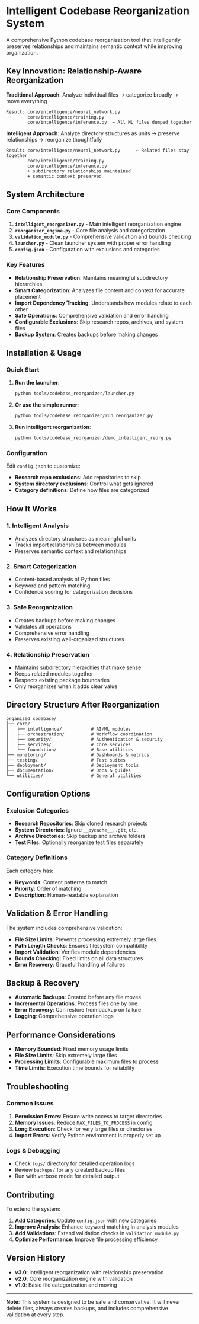 # Intelligent Codebase Reorganization System

A comprehensive Python codebase reorganization tool that intelligently preserves relationships and maintains semantic context while improving organization.

## Key Innovation: Relationship-Aware Reorganization

**Traditional Approach**: Analyze individual files → categorize broadly → move everything
```
Result: core/intelligence/neural_network.py
        core/intelligence/training.py
        core/intelligence/inference.py  ← All ML files dumped together
```

**Intelligent Approach**: Analyze directory structures as units → preserve relationships → reorganize thoughtfully
```
Result: core/intelligence/neural_network.py      ← Related files stay together
        core/intelligence/training.py
        core/intelligence/inference.py
        + subdirectory relationships maintained
        + semantic context preserved
```

## System Architecture

### Core Components

1. **`intelligent_reorganizer.py`** - Main intelligent reorganization engine
2. **`reorganizer_engine.py`** - Core file analysis and categorization
3. **`validation_module.py`** - Comprehensive validation and bounds checking
4. **`launcher.py`** - Clean launcher system with proper error handling
5. **`config.json`** - Configuration with exclusions and categories

### Key Features

- **Relationship Preservation**: Maintains meaningful subdirectory hierarchies
- **Smart Categorization**: Analyzes file content and context for accurate placement
- **Import Dependency Tracking**: Understands how modules relate to each other
- **Safe Operations**: Comprehensive validation and error handling
- **Configurable Exclusions**: Skip research repos, archives, and system files
- **Backup System**: Creates backups before making changes

## Installation & Usage

### Quick Start

1. **Run the launcher**:
   ```bash
   python tools/codebase_reorganizer/launcher.py
   ```

2. **Or use the simple runner**:
   ```bash
   python tools/codebase_reorganizer/run_reorganizer.py
   ```

3. **Run intelligent reorganization**:
   ```bash
   python tools/codebase_reorganizer/demo_intelligent_reorg.py
   ```

### Configuration

Edit `config.json` to customize:
- **Research repo exclusions**: Add repositories to skip
- **System directory exclusions**: Control what gets ignored
- **Category definitions**: Define how files are categorized

## How It Works

### 1. Intelligent Analysis
- Analyzes directory structures as meaningful units
- Tracks import relationships between modules
- Preserves semantic context and relationships

### 2. Smart Categorization
- Content-based analysis of Python files
- Keyword and pattern matching
- Confidence scoring for categorization decisions

### 3. Safe Reorganization
- Creates backups before making changes
- Validates all operations
- Comprehensive error handling
- Preserves existing well-organized structures

### 4. Relationship Preservation
- Maintains subdirectory hierarchies that make sense
- Keeps related modules together
- Respects existing package boundaries
- Only reorganizes when it adds clear value

## Directory Structure After Reorganization

```
organized_codebase/
├── core/
│   ├── intelligence/           # AI/ML modules
│   ├── orchestration/          # Workflow coordination
│   ├── security/               # Authentication & security
│   ├── services/               # Core services
│   └── foundation/             # Base utilities
├── monitoring/                 # Dashboards & metrics
├── testing/                    # Test suites
├── deployment/                 # Deployment tools
├── documentation/              # Docs & guides
└── utilities/                  # General utilities
```

## Configuration Options

### Exclusion Categories

- **Research Repositories**: Skip cloned research projects
- **System Directories**: Ignore `__pycache__`, `.git`, etc.
- **Archive Directories**: Skip backup and archive folders
- **Test Files**: Optionally reorganize test files separately

### Category Definitions

Each category has:
- **Keywords**: Content patterns to match
- **Priority**: Order of matching
- **Description**: Human-readable explanation

## Validation & Error Handling

The system includes comprehensive validation:
- **File Size Limits**: Prevents processing extremely large files
- **Path Length Checks**: Ensures filesystem compatibility
- **Import Validation**: Verifies module dependencies
- **Bounds Checking**: Fixed limits on all data structures
- **Error Recovery**: Graceful handling of failures

## Backup & Recovery

- **Automatic Backups**: Created before any file moves
- **Incremental Operations**: Process files one by one
- **Error Recovery**: Can restore from backup on failure
- **Logging**: Comprehensive operation logs

## Performance Considerations

- **Memory Bounded**: Fixed memory usage limits
- **File Size Limits**: Skip extremely large files
- **Processing Limits**: Configurable maximum files to process
- **Time Limits**: Execution time bounds for reliability

## Troubleshooting

### Common Issues

1. **Permission Errors**: Ensure write access to target directories
2. **Memory Issues**: Reduce `MAX_FILES_TO_PROCESS` in config
3. **Long Execution**: Check for very large files or directories
4. **Import Errors**: Verify Python environment is properly set up

### Logs & Debugging

- Check `logs/` directory for detailed operation logs
- Review `backups/` for any created backup files
- Run with verbose mode for detailed output

## Contributing

To extend the system:

1. **Add Categories**: Update `config.json` with new categories
2. **Improve Analysis**: Enhance keyword matching in analysis modules
3. **Add Validations**: Extend validation checks in `validation_module.py`
4. **Optimize Performance**: Improve file processing efficiency

## Version History

- **v3.0**: Intelligent reorganization with relationship preservation
- **v2.0**: Core reorganization engine with validation
- **v1.0**: Basic file categorization and moving

---

**Note**: This system is designed to be safe and conservative. It will never delete files, always creates backups, and includes comprehensive validation at every step.